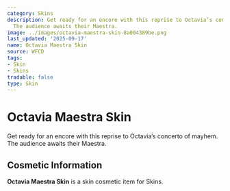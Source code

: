 ```yaml
---
category: Skins
description: Get ready for an encore with this reprise to Octavia’s concerto of mayhem.
  The audience awaits their Maestra.
image: ../images/octavia-maestra-skin-8a004389be.png
last_updated: '2025-09-17'
name: Octavia Maestra Skin
source: WFCD
tags:
- Skin
- Skins
tradable: false
type: Skin
---
```


# Octavia Maestra Skin

Get ready for an encore with this reprise to Octavia’s concerto of mayhem. The audience awaits their Maestra.

## Cosmetic Information

**Octavia Maestra Skin** is a skin cosmetic item for Skins.

